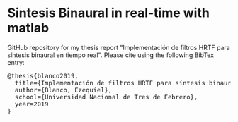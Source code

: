 # Sintesis Binaural in real-time with matlab

GitHub repository for my thesis report "Implementación de filtros HRTF para síntesis binaural en tiempo real". Please cite using the following BibTex entry:
<pre>
@thesis{blanco2019,
  title={Implementación de filtros HRTF para síntesis binaural en tiempo real},
  author={Blanco, Ezequiel},
  school={Universidad Nacional de Tres de Febrero},
  year=2019
}
</pre>
